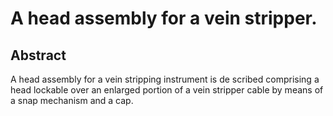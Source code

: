 # A head assembly for a vein stripper.

## Abstract
A head assembly for a vein stripping instrument is de scribed comprising a head lockable over an enlarged portion of a vein stripper cable by means of a snap mechanism and a cap.
